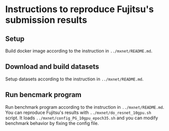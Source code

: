 # Instructions to reproduce Fujitsu's submission results

## Setup
Build docker image according to the instruction in `../mxnet/README.md`.

## Download and build datasets
Setup datasets according to the instruction in `../mxnet/README.md`.

## Run bencmark program
Run benchmark program according to the instruction in `../mxnet/README.md`.
You can reproduce Fujitsu's results with `../mxnet/do_resnet_10gpu.sh` script. 
It loads `../mxnet/config_PG_10gpu_epoch35.sh` and you can modify benchmark behavior
by fixing the config file.

